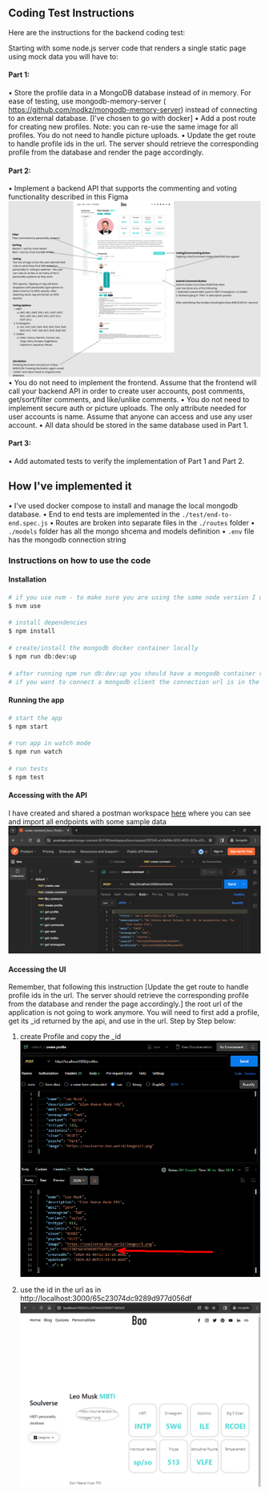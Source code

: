## Coding Test Instructions
Here are the instructions for the backend coding test: 
 
Starting with some node.js server code that renders a single static page using mock data you will have to:
 
#### Part 1: 
• Store the profile data in a MongoDB database instead of in memory. For ease of testing, use mongodb-memory-server ( https://github.com/nodkz/mongodb-memory-server) instead of connecting to an external database. [I've chosen to go with docker]
• Add a post route for creating new profiles. Note: you can re-use the same image for all profiles. You do not need to handle picture uploads. 
• Update the get route to handle profile ids in the url. The server should retrieve the corresponding profile from the database and render the page accordingly. 
 
#### Part 2: 
• Implement a backend API that supports the commenting and voting functionality described in this 
Figma ![Figma](./Figma.png)
• You do not need to implement the frontend. Assume that the frontend will call your  backend API in order to create user accounts, post comments, get/sort/filter comments, and like/unlike comments. 
• You do not need to implement secure auth or picture uploads. The only attribute needed for user accounts is name. Assume that anyone can access and use any user account. 
• All data should be stored in the same database used in Part 1. 

#### Part 3: 
• Add automated tests to verify the implementation of Part 1 and Part 2. 

## How I've implemented it
• I've used docker compose to install and manage the local mongodb database.
• End to end tests are implemented in the `./test/end-to-end.spec.js`
• Routes are broken into separate files in the `./routes` folder
• `./models` folder has all the mongo shcema and models definition
• `.env` file has the mongodb connection string

### Instructions on how to use the code


#### Installation

```bash
# if you use nvm - to make sure you are using the same node version I used to code this
$ nvm use

# install dependencies
$ npm install

# create/install the mongodb docker container locally
$ npm run db:dev:up

# after running npm run db:dev:up you should have a mongodb container running with an empty boo db created
# if you want to connect a mongodb client the connection url is in the .env file
```

#### Running the app

```bash
# start the app
$ npm start

# run app in watch mode
$ npm run watch

# run tests
$ npm test

```

#### Accessing with the API
I have created and shared a postman workspace [here](https://www.postman.com/orange-crescent-821105/workspace/boo) where you can see and import all endpoints with some sample data
![alt text](Postman.png)

#### Accessing the UI
Remember, that following this instruction [Update the get route to handle profile ids in the url. The server should retrieve the corresponding profile from the database and render the page accordingly.] the root url of the application is not going to work anymore. 
You will need to first add a profile, get its _id returned by the api, and use in the url. Step by Step below:
1. create Profile and copy the _id
![alt text](CreateProfile.png)

2. use the id in the url as in http://localhost:3000/65c23074dc9289d977d056df
![alt text](ProfilePage.png)